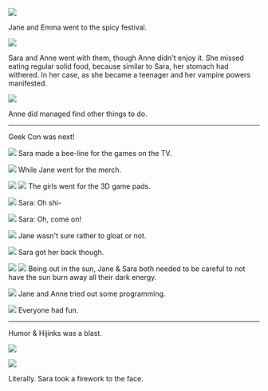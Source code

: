 ![](06-07-18_9-37-54%C2%A0AM.png)

Jane and Emma went to the spicy festival.

![](06-07-18_9-41-22%C2%A0AM.png)

Sara and Anne went with them, though Anne didn't enjoy it. She missed eating regular solid food, because similar to Sara, her stomach had withered. In her case, as she became a teenager and her vampire powers manifested.

![](06-07-18_11-49-35%C2%A0AM.png)

Anne did managed find other things to do.

----

Geek Con was next!

![](06-07-18_1-15-12%C2%A0PM.png)
Sara made a bee-line for the games on the TV.

![](06-07-18_1-16-18%C2%A0PM.png)
While Jane went for the merch.

![](06-07-18_1-14-56%C2%A0PM.png)
![](06-07-18_1-18-02%C2%A0PM.png)
The girls went for the 3D game pads.

![](06-07-18_1-20-02%C2%A0PM.png)
Sara: Oh shi-

![](06-07-18_1-20-09%C2%A0PM.png)
Sara: Oh, come on!

![](06-07-18_1-20-17%C2%A0PM.png)
Jane wasn't sure rather to gloat or not.

![](06-07-18_1-20-29%C2%A0PM.png)
Sara got her back though.

![](06-07-18_1-34-58%C2%A0PM.png)
![](06-07-18_1-24-12%C2%A0PM.png)
Being out in the sun, Jane & Sara both needed to be careful to not have the sun burn away all their dark energy.

![](06-07-18_1-23-17%C2%A0PM.png)
Jane and Anne tried out some programming.

![](06-07-18_1-39-10%C2%A0PM.png)
Everyone had fun.

----

Humor & Hijinks was a blast.

![](06-09-18_2-03-26%C2%A0PM.png)

![](06-09-18_2-08-31%C2%A0PM.png)

Literally. Sara took a firework to the face. 
